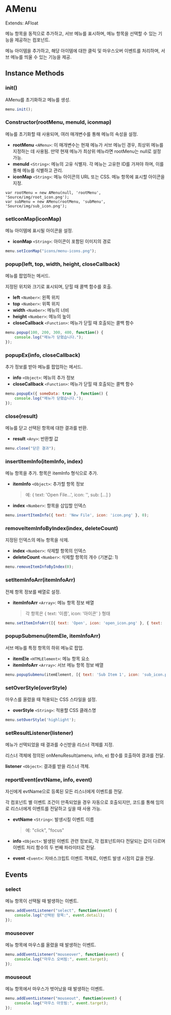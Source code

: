 # AMenu

Extends: AFloat

메뉴 항목을 동적으로 추가하고, 서브 메뉴를 표시하며, 메뉴 항목을 선택할 수 있는 기능을 제공하는 컴포넌트.

메뉴 아이템을 추가하고, 해당 아이템에 대한 클릭 및 마우스오버 이벤트를 처리하며, 서브 메뉴를 띄울 수 있는 기능을 제공.

## Instance Methods

### init()

AMenu를 초기화하고 메뉴를 생성.

```js
menu.init();
```

### Constructor(rootMenu, menuId, iconmap)

메뉴를 초기화할 때 사용되며, 여러 매개변수를 통해 메뉴의 속성을 설정.

* **rootMenu** `<AMenu>`: 이 매개변수는 현재 메뉴가 서브 메뉴인 경우, 최상위 메뉴를 지정하는 데 사용됨. 만약 현재 메뉴가 최상위 메뉴라면 rootMenu는 null로 설정 가능.
* **menuId** `<String>`: 메뉴의 고유 식별자. 각 메뉴는 고유한 ID를 가져야 하며, 이를 통해 메뉴를 식별하고 관리.
* **iconMap** `<String>`: 메뉴 아이콘의 URL 또는 CSS. 메뉴 항목에 표시할 아이콘을 지정.

```
var rootMenu = new AMenu(null, 'rootMenu', 'Source/img/root_icon.png');
var subMenu = new AMenu(rootMenu, 'subMenu', 'Source/img/sub_icon.png');
```

### setIconMap(iconMap)

메뉴 아이템에 표시될 아이콘을 설정.

* **iconMap** `<String>`: 아이콘이 포함된 이미지의 경로

```js
menu.setIconMap("icons/menu-icons.png");
```

### popup(left, top, width, height, closeCallback)

메뉴를 팝업하는 메서드.

지정된 위치와 크기로 표시되며, 닫힐 때 콜백 함수를 호출.

* **left** `<Number>`: 왼쪽 위치
* **top** `<Number>`: 위쪽 위치
* **width** `<Number>`: 메뉴의 너비
* **height** `<Number>`: 메뉴의 높이
* **closeCallback** `<Function>`: 메뉴가 닫힐 때 호출되는 콜백 함수

```js
menu.popup(100, 200, 300, 400, function() {
    console.log("메뉴가 닫혔습니다.");
});
```

### popupEx(info, closeCallback)

추가 정보를 받아 메뉴를 팝업하는 메서드.

* **info** `<Object>`: 메뉴의 추가 정보
* **closeCallback** `<Function>`: 메뉴가 닫힐 때 호출되는 콜백 함수

```js
menu.popupEx({ someData: true }, function() {
    console.log("메뉴가 닫혔습니다.");
});
```

### close(result)

메뉴를 닫고 선택된 항목에 대한 결과를 반환.

* **result** `<Any>`: 반환할 값

```js
menu.close("닫은 결과");
```

### insertItemInfo(itemInfo, index)

메뉴 항목을 추가. 항목은 itemInfo 형식으로 추가.

*   **itemInfo** `<Object>`: 추가할 항목 정보

    > 예: { text: 'Open File...', icon: '', sub: \[...] }
* **index** `<Number>`: 항목을 삽입할 인덱스

```js
menu.insertItemInfo({ text: 'New File', icon: 'icon.png' }, 0);
```

### removeItemInfoByIndex(index, deleteCount)

지정된 인덱스의 메뉴 항목을 삭제.

* **index** `<Number>`: 삭제할 항목의 인덱스
* **deleteCount** `<Number>`: 삭제할 항목의 개수 (기본값: 1)

```js
menu.removeItemInfoByIndex(0);
```

### setItemInfoArr(itemInfoArr)

전체 항목 정보를 배열로 설정.

*   **itemInfoArr** `<Array>`: 메뉴 항목 정보 배열

    > 각 항목은 { text: '이름', icon: '아이콘' } 형태

```js
menu.setItemInfoArr([{ text: 'Open', icon: 'open_icon.png' }, { text: 'Close', icon: 'close_icon.png' }]);
```

### popupSubmenu(itemEle, itemInfoArr)

서브 메뉴를 특정 항목의 하위 메뉴로 팝업.

* **itemEle** `<HTMLElement>`: 메뉴 항목 요소
* **itemInfoArr** `<Array>`: 서브 메뉴 항목 정보 배열

```js
menu.popupSubmenu(itemElement, [{ text: 'Sub Item 1', icon: 'sub_icon.png' }]);
```

### setOverStyle(overStyle)

마우스를 올렸을 때 적용되는 CSS 스타일을 설정.

* **overStyle** `<String>`: 적용할 CSS 클래스명

```js
menu.setOverStyle('highlight');
```

### setResultListener(listener)

메뉴가 선택되었을 때 결과를 수신받을 리스너 객체를 지정.

리스너 객체에 정의된 onMenuResult(amenu, info, e) 함수를 호출하여 결과를 전달.

**listener** `<Object>`: 결과를 받을 리스너 객체.

### reportEvent(evtName, info, event)

자신에게 evtName으로 등록된 모든 리스너에게 이벤트를 전달.

각 컴포넌트 별 이벤트 조건이 만족되었을 경우 자동으로 호출되지만, 코드를 통해 임의로 리스너에게 이벤트를 전달하고 싶을 때 사용 가능.

*   **evtName** `<String>`: 발생시킬 이벤트 이름

    > 예: "click", "focus"
* **info** `<Object>`: 발생된 이벤트 관련 정보로, 각 컴포넌트마다 전달되는 값이 다르며 이벤트 처리 함수의 두 번째 파라미터로 전달.
* **event** `<Event>`: 자바스크립트 이벤트 객체로, 이벤트 발생 시점의 값을 전달.

## Events

### select

메뉴 항목이 선택될 때 발생하는 이벤트.

```js
menu.addEventListener("select", function(event) {
    console.log("선택된 항목:", event.detail);
});
```

### mouseover

메뉴 항목에 마우스를 올렸을 때 발생하는 이벤트.

```js
menu.addEventListener("mouseover", function(event) {
    console.log("마우스 오버됨:", event.target);
});
```

### mouseout

메뉴 항목에서 마우스가 벗어났을 때 발생하는 이벤트.

```js
menu.addEventListener("mouseout", function(event) {
    console.log("마우스 아웃됨:", event.target);
});
```
